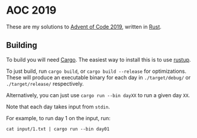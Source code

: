 # AOC 2019

These are my solutions to [Advent of Code 2019](https://adventofcode.com/2019), written in [Rust](https://www.rust-lang.org/).

## Building

To build you will need [Cargo](https://doc.rust-lang.org/cargo/).
The easiest way to install this is to use [rustup](https://rustup.rs/).

To just build, run `cargo build`, or `cargo build --release` for optimizations.
These will produce an executable binary for each day in `./target/debug/` or `./target/release/` respectively.

Alternatively, you can just use `cargo run --bin dayXX` to run a given day `XX`.

Note that each day takes input from `stdin`.

For example, to run day 1 on the input, run:

`cat input/1.txt | cargo run --bin day01`
